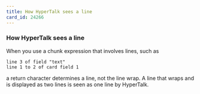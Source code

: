```yaml
---
title: How HyperTalk sees a line
card_id: 24266
---
```


### How HyperTalk sees a line

When you use a chunk expression that involves lines, such as

```
line 3 of field "text"
line 1 to 2 of card field 1
```

a return character determines a line, not the line wrap. A line that wraps and is displayed as two lines is seen as one line by HyperTalk. 